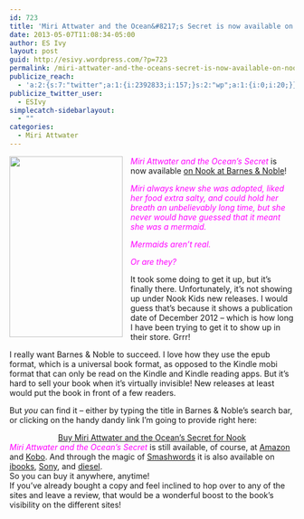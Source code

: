 ```yaml
---
id: 723
title: 'Miri Attwater and the Ocean&#8217;s Secret is now available on Nook at Barnes &#038; Noble!'
date: 2013-05-07T11:08:34-05:00
author: ES Ivy
layout: post
guid: http://esivy.wordpress.com/?p=723
permalink: /miri-attwater-and-the-oceans-secret-is-now-available-on-nook-at-barnes-noble/
publicize_reach:
  - 'a:2:{s:7:"twitter";a:1:{i:2392833;i:157;}s:2:"wp";a:1:{i:0;i:20;}}'
publicize_twitter_user:
  - ESIvy
simplecatch-sidebarlayout:
  - ""
categories:
  - Miri Attwater
---
```

<div class="separator" style="clear: both; text-align: center;">
  <a style="clear: left; float: left; margin-bottom: 1em; margin-right: 1em;" href="http://www.barnesandnoble.com/w/miri-attwater-and-the-oceans-secret-es-ivy/1115162210?ean=2940016695419" target="_blank"><img alt="" src="http://esivy.com/wordpress/wp-content/uploads/2013/05/091aa-cover_334x209.jpeg" width="200" height="320" border="0" /></a>
</div>

<span style="color: magenta;"><i>Miri Attwater and the Ocean&#8217;s Secret</i></span> is now available <a href="http://www.barnesandnoble.com/w/miri-attwater-and-the-oceans-secret-es-ivy/1115162210?ean=2940016695419" target="_blank">on Nook at Barnes & Noble</a>!

<span style="color: magenta;"><i>Miri always knew she was adopted, liked her food extra salty, and could hold her breath an unbelievably long time, but she never would have guessed that it meant she was a mermaid.</i></span>

<i style="color: magenta;">Mermaids aren&#8217;t real. </i>

<i style="color: magenta;">Or are they? </i>

It took some doing to get it up, but it&#8217;s finally there. Unfortunately, it&#8217;s not showing up under Nook Kids new releases. I would guess that&#8217;s because it shows a publication date of December 2012 &#8211; which is how long I have been trying to get it to show up in their store. Grrr!

I really want Barnes & Noble to succeed. I love how they use the epub format, which is a universal book format, as opposed to the Kindle mobi format that can only be read on the Kindle and Kindle reading apps. But it&#8217;s hard to sell your book when it&#8217;s virtually invisible! New releases at least would put the book in front of a few readers.

But _you_ can find it &#8211; either by typing the title in Barnes & Noble&#8217;s search bar, or clicking on the handy dandy link I&#8217;m going to provide right here:

<div style="text-align: center;">
  <a href="http://www.barnesandnoble.com/w/miri-attwater-and-the-oceans-secret-es-ivy/1115162210?ean=2940016695419" target="_blank">Buy Miri Attwater and the Ocean&#8217;s Secret for Nook</a>
</div>

<div style="text-align: center;">
</div>

<div style="text-align: center;">
</div>

<div style="text-align: left;">
  <i><span style="color: magenta;">Miri Attwater and the Ocean&#8217;s Secret</span></i> is still available, of course, at <a href="http://www.amazon.com/Miri-Attwater-Oceans-Secret-ebook/dp/B0087451I2/" target="_blank">Amazon</a> and <a href="http://www.kobobooks.com/ebook/Miri-Attwater-and-Oceans-Secret/book-tCqvomeUIUy8rx2zhF5jWQ/page1.html?s=MlkL6AscbUK17DlCKFFIvQ&r=1" target="_blank">Kobo</a>. And through the magic of <a href="http://www.smashwords.com/books/view/269749" target="_blank">Smashwords</a> it is also available on <a href="https://itunes.apple.com/us/book/miri-attwater-oceans-secret/id591635029?mt=11" target="_blank">ibooks</a>, <a href="https://ebookstore.sony.com/ebook/e-s-ivy/miri-attwater-and-the-ocean-s-secret/_/R-400000000000001021215" target="_blank">Sony</a>, and <a href="http://www.diesel-ebooks.com/item/SW00000269749/Ivy-E.-S.-Miri-Attwater-and-the-Ocean-s-Secret/1.html" target="_blank">diesel</a>.
</div>

<div style="text-align: left;">
</div>

<div style="text-align: left;">
  So you can buy it anywhere, anytime!
</div>

<div style="text-align: left;">
</div>

<div style="text-align: left;">
  If you&#8217;ve already bought a copy and feel inclined to hop over to any of the sites and leave a review, that would be a wonderful boost to the book&#8217;s visibility on the different sites!
</div>

<div style="text-align: left;">
</div>